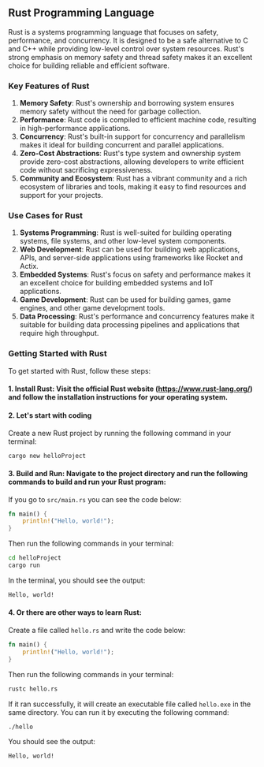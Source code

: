 ## Rust Programming Language
Rust is a systems programming language that focuses on safety, performance, and concurrency. It is designed to be a safe alternative to C and C++ while providing low-level control over system resources. Rust's strong emphasis on memory safety and thread safety makes it an excellent choice for building reliable and efficient software.

### Key Features of Rust
1. **Memory Safety**: Rust's ownership and borrowing system ensures memory safety without the need for garbage collection.
2. **Performance**: Rust code is compiled to efficient machine code, resulting in high-performance applications.
3. **Concurrency**: Rust's built-in support for concurrency and parallelism makes it ideal for building concurrent and parallel applications.
4. **Zero-Cost Abstractions**: Rust's type system and ownership system provide zero-cost abstractions, allowing developers to write efficient code without sacrificing expressiveness.
5. **Community and Ecosystem**: Rust has a vibrant community and a rich ecosystem of libraries and tools, making it easy to find resources and support for your projects.

### Use Cases for Rust
1. **Systems Programming**: Rust is well-suited for building operating systems, file systems, and other low-level system components.
2. **Web Development**: Rust can be used for building web applications, APIs, and server-side applications using frameworks like Rocket and Actix.
3. **Embedded Systems**: Rust's focus on safety and performance makes it an excellent choice for building
embedded systems and IoT applications.
4. **Game Development**: Rust can be used for building games, game engines, and other game
development tools.
5. **Data Processing**: Rust's performance and concurrency features make it suitable for building data processing pipelines and applications that require high throughput.


### Getting Started with Rust
To get started with Rust, follow these steps:
#### 1. **Install Rust**: Visit the official Rust website (https://www.rust-lang.org/) and follow the installation instructions for your operating system.

#### 2. Let's start with coding
Create a new Rust project by running the following command in your terminal:
```bash
cargo new helloProject
```
#### 3. **Build and Run**: Navigate to the project directory and run the following commands to build and run your Rust program:

If you go to `src/main.rs` you can see the code below:
```rust
fn main() {
    println!("Hello, world!");
}
```
Then run the following commands in your terminal:

```bash
cd helloProject
cargo run
```
In the terminal, you should see the output:
```bash
Hello, world!
```

#### 4. Or there are other ways to learn Rust:

Create a file called `hello.rs` and write the code below:
```rust
fn main() {
    println!("Hello, world!");
}
```
Then run the following commands in your terminal:
```bash
rustc hello.rs
```
If it ran successfully, it will create an executable file called `hello.exe` in the same directory. 
You can run it by executing the following command:
```bash
./hello
```
You should see the output:
```bash
Hello, world!
```
